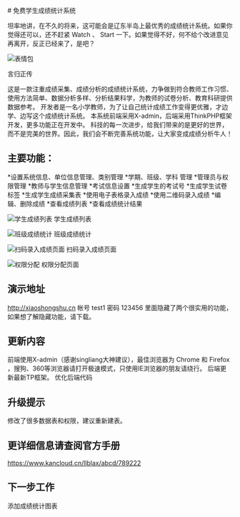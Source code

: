 ﻿﻿# 免费学生成绩统计系统

坦率地讲，在不久的将来，这可能会是辽东半岛上最优秀的成绩统计系统。如果你觉得还可以，还不赶紧 Watch 、 Start 一下。如果觉得不好，何不给个改进意见再离开，反正已经来了，是吧？

![表情包](https://gitee.com/dlbz/student_achievement_statistics/raw/master/public/examples/timg.jpg)

言归正传

这是一款注重成绩采集、成绩分析的成绩统计系统，力争做到符合教师工作习惯、使用方法简单、数据分析多样、分析结果科学，为教师的试卷分析、教育科研提供数据参考。
开发者是一名小学教师，为了让自己统计成绩工作变得更优雅，才边学、边写这个成绩统计系统。
本系统前端采用X-admin，后端采用ThinkPHP框架开发，更多功能正在开发中。
科技的每一次进步，给我们带来的是更好的世界，而不是完美的世界。因此，我们会不断完善系统功能，让大家变成成绩分析牛人！



## 主要功能：

*设置系统信息、单位信息管理、类别管理
*学期、班级、学科 管理
*管理员与权限管理
*教师与学生信息管理
*考试信息设置
*生成学生的考试号
*生成学生试卷标签
*生成学生成绩采集表
*使用电子表格录入成绩
*使用二维码录入成绩
*编辑、删除成绩
*查看成绩列表
*查看成绩统计结果

![学生成绩列表](https://gitee.com/dlbz/student_achievement_statistics/raw/master/public/examples/20190524162731.png)
学生成绩列表

![班级成绩统计](https://gitee.com/dlbz/student_achievement_statistics/raw/master/public/examples/20190524164321.png)
班级成绩统计

![扫码录入成绩页面](https://gitee.com/dlbz/student_achievement_statistics/raw/master/public/examples/20190524164409.png)
扫码录入成绩页面

![权限分配](https://gitee.com/dlbz/student_achievement_statistics/raw/master/public/examples/20190524164451.png)
权限分配页面


## 演示地址
http://xiaoshongshu.cn
帐号   test1    密码  123456
里面隐藏了两个很实用的功能，如果想了解隐藏功能，请下载。

## 更新内容
前端使用X-admin（感谢singliang大神建议），最佳浏览器为 Chrome 和 Firefox ，搜狗、360等浏览器请打开极速模式，只使用IE浏览器的朋友请绕行。
后端更新最新TP框架。
优化后端代码
## 升级提示
修改了很多数据表和权限，建议重新建表。



## 更详细信息请查阅官方手册
https://www.kancloud.cn/llblax/abcd/789222

## 下一步工作
添加成绩统计图表